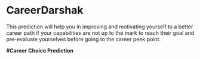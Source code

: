 # CareerDarshak
This prediction will help you in improving and motivating yourself to a better career path if your capabilities are not up to the mark to reach their goal and pre-evaluate yourselves before going to the career peek point.

**#Career Choice Prediction**
